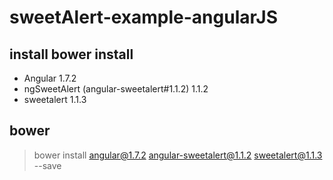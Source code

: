 # sweetAlert-example-angularJS

## install bower install

- Angular 1.7.2 
- ngSweetAlert (angular-sweetalert#1.1.2) 1.1.2
- sweetalert 1.1.3

## bower
> bower install angular@1.7.2 angular-sweetalert@1.1.2 sweetalert@1.1.3 --save